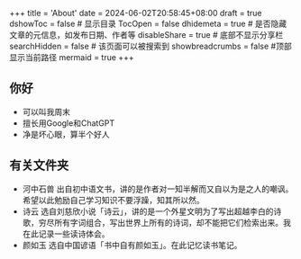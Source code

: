 +++
title = 'About'
date = 2024-06-02T20:58:45+08:00
draft = true
dshowToc = false # 显示目录
TocOpen = false
dhidemeta = true # 是否隐藏文章的元信息，如发布日期、作者等
disableShare = true # 底部不显示分享栏
searchHidden = false # 该页面可以被搜索到
showbreadcrumbs = false #顶部显示当前路径
mermaid = true
+++
## 你好

- 可以叫我周末
- 擅长用Google和ChatGPT
- 净是坏心眼，算半个好人

## 有关文件夹

- 河中石兽
出自初中语文书，讲的是作者对一知半解而又自以为是之人的嘲讽。希望以此勉励自己学习知识不要浮躁，知其所以然。
- 诗云
选自刘慈欣小说「诗云」，讲的是一个外星文明为了写出超越李白的诗歌，穷尽所有字词组合，写出世界上所有的诗词，却不能把它们检索出来。我在此记录一些读诗体会。
- 颜如玉
选自中国谚语「书中自有颜如玉」。在此记忆读书笔记。

